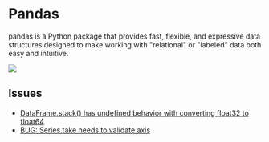 # Pandas

pandas is a Python package that provides fast, flexible, and expressive data structures designed to make working with "relational" or "labeled" data both easy and intuitive.

[![](https://img.shields.io/badge/Pandas-2C2D72?style=for-the-badge&logo=pandas&logoColor=white)](https://github.com/pandas-dev/pandas)

## Issues

- [DataFrame.stack() has undefined behavior with converting float32 to float64](https://github.com/pandas-dev/pandas/issues/51059)
- [BUG: Series.take needs to validate axis](https://github.com/pandas-dev/pandas/issues/51022)
